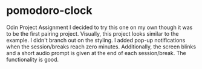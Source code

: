 # pomodoro-clock
Odin Project Assignment
I decided to try this one on my own though it was to be the first pairing project.
Visually, this project looks similar to the example. I didn't branch out on the styling.
I added pop-up notifications when the session/breaks reach zero minutes. 
Additionally, the screen blinks and a short audio prompt is given at the end of each session/break. The functionality is good.
